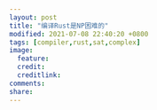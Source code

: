 ```yaml
---
layout: post
title: "编译Rust是NP困难的"
modified: 2021-07-08 22:40:20 +0800
tags: [compiler,rust,sat,complex]
image:
  feature: 
  credit: 
  creditlink: 
comments: 
share: 
---
```


